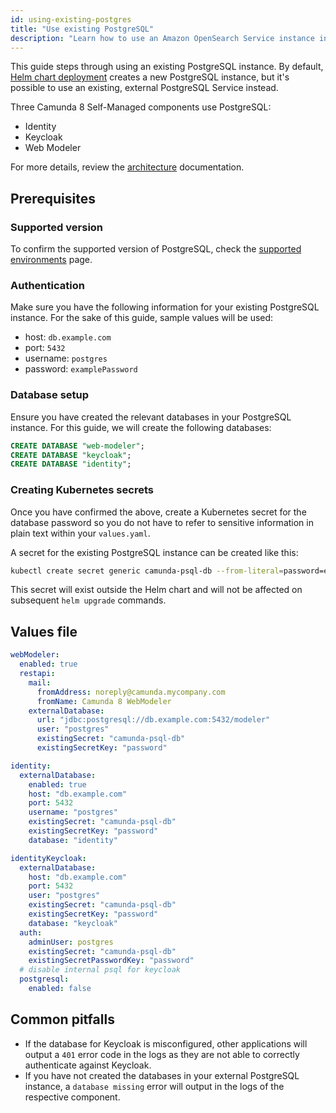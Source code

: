 ```yaml
---
id: using-existing-postgres
title: "Use existing PostgreSQL"
description: "Learn how to use an Amazon OpenSearch Service instance in Camunda 8 Self-Managed deployment."
---
```


This guide steps through using an existing PostgreSQL instance. By default, [Helm chart deployment](/self-managed/setup/overview.md) creates a new PostgreSQL instance, but it's possible to use an existing, external PostgreSQL Service instead.

Three Camunda 8 Self-Managed components use PostgreSQL:

- Identity
- Keycloak
- Web Modeler

For more details, review the [architecture](../../about-self-managed.md#architecture) documentation.

## Prerequisites

### Supported version

To confirm the supported version of PostgreSQL, check the [supported environments](/reference/supported-environments.md) page.

### Authentication

Make sure you have the following information for your existing PostgreSQL instance. For the sake of this guide, sample values will be used:

- host: `db.example.com`
- port: `5432`
- username: `postgres`
- password: `examplePassword`

### Database setup

Ensure you have created the relevant databases in your PostgreSQL instance. For this guide, we will create the following databases:

```SQL
CREATE DATABASE "web-modeler";
CREATE DATABASE "keycloak";
CREATE DATABASE "identity";
```

### Creating Kubernetes secrets

Once you have confirmed the above, create a Kubernetes secret for the database password so you do not have to refer to sensitive information in plain text within your `values.yaml`.

A secret for the existing PostgreSQL instance can be created like this:

```bash
kubectl create secret generic camunda-psql-db --from-literal=password=examplePassword -n camunda
```

This secret will exist outside the Helm chart and will not be affected on subsequent `helm upgrade` commands.

## Values file

```yaml
webModeler:
  enabled: true
  restapi:
    mail:
      fromAddress: noreply@camunda.mycompany.com
      fromName: Camunda 8 WebModeler
    externalDatabase:
      url: "jdbc:postgresql://db.example.com:5432/modeler"
      user: "postgres"
      existingSecret: "camunda-psql-db"
      existingSecretKey: "password"

identity:
  externalDatabase:
    enabled: true
    host: "db.example.com"
    port: 5432
    username: "postgres"
    existingSecret: "camunda-psql-db"
    existingSecretKey: "password"
    database: "identity"

identityKeycloak:
  externalDatabase:
    host: "db.example.com"
    port: 5432
    user: "postgres"
    existingSecret: "camunda-psql-db"
    existingSecretKey: "password"
    database: "keycloak"
  auth:
    adminUser: postgres
    existingSecret: "camunda-psql-db"
    existingSecretPasswordKey: "password"
  # disable internal psql for keycloak
  postgresql:
    enabled: false
```

## Common pitfalls

- If the database for Keycloak is misconfigured, other applications will output a `401` error code in the logs as they are not able to correctly authenticate against Keycloak.
- If you have not created the databases in your external PostgreSQL instance, a `database missing` error will output in the logs of the respective component.
